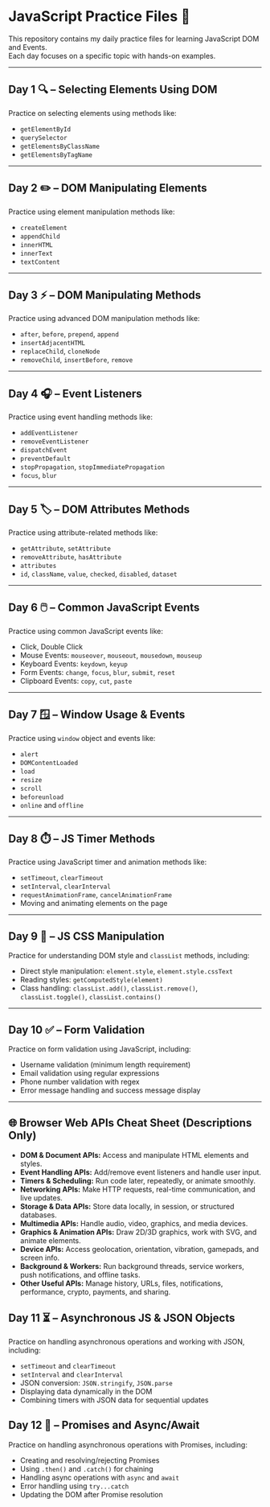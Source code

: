 # JavaScript Practice Files 📁

This repository contains my daily practice files for learning JavaScript DOM and Events.  
Each day focuses on a specific topic with hands-on examples.

---

## Day 1 🔍 – Selecting Elements Using DOM
Practice on selecting elements using methods like:
- `getElementById`
- `querySelector`
- `getElementsByClassName`
- `getElementsByTagName`

---

## Day 2 ✏️ – DOM Manipulating Elements
Practice using element manipulation methods like:
- `createElement`
- `appendChild`
- `innerHTML`
- `innerText`
- `textContent`

---

## Day 3 ⚡ – DOM Manipulating Methods
Practice using advanced DOM manipulation methods like:
- `after`, `before`, `prepend`, `append`
- `insertAdjacentHTML`
- `replaceChild`, `cloneNode`
- `removeChild`, `insertBefore`, `remove`

---

## Day 4 🎧 – Event Listeners
Practice using event handling methods like:
- `addEventListener`
- `removeEventListener`
- `dispatchEvent`
- `preventDefault`
- `stopPropagation`, `stopImmediatePropagation`
- `focus`, `blur`

---

## Day 5 🏷️ – DOM Attributes Methods
Practice using attribute-related methods like:
- `getAttribute`, `setAttribute`
- `removeAttribute`, `hasAttribute`
- `attributes`
- `id`, `className`, `value`, `checked`, `disabled`, `dataset`

---

## Day 6 🖱️ – Common JavaScript Events
Practice using common JavaScript events like:
- Click, Double Click
- Mouse Events: `mouseover`, `mouseout`, `mousedown`, `mouseup`
- Keyboard Events: `keydown`, `keyup`
- Form Events: `change`, `focus`, `blur`, `submit`, `reset`
- Clipboard Events: `copy`, `cut`, `paste`

---

## Day 7 🪟 – Window Usage & Events
Practice using `window` object and events like:
- `alert`
- `DOMContentLoaded`
- `load`
- `resize`
- `scroll`
- `beforeunload`
- `online` and `offline`

---

## Day 8 ⏱️ – JS Timer Methods
Practice using JavaScript timer and animation methods like:
- `setTimeout`, `clearTimeout`
- `setInterval`, `clearInterval`
- `requestAnimationFrame`, `cancelAnimationFrame`
- Moving and animating elements on the page

---

## Day 9 🎨 – JS CSS Manipulation
Practice for understanding DOM style and `classList` methods, including:  
- Direct style manipulation: `element.style`, `element.style.cssText`  
- Reading styles: `getComputedStyle(element)`  
- Class handling: `classList.add()`, `classList.remove()`, `classList.toggle()`, `classList.contains()`  

---

## Day 10 ✅ – Form Validation
Practice on form validation using JavaScript, including:
- Username validation (minimum length requirement)  
- Email validation using regular expressions  
- Phone number validation with regex  
- Error message handling and success message display  

---

## 🌐 Browser Web APIs Cheat Sheet (Descriptions Only)

- **DOM & Document APIs:** Access and manipulate HTML elements and styles.  
- **Event Handling APIs:** Add/remove event listeners and handle user input.  
- **Timers & Scheduling:** Run code later, repeatedly, or animate smoothly.  
- **Networking APIs:** Make HTTP requests, real-time communication, and live updates.  
- **Storage & Data APIs:** Store data locally, in session, or structured databases.  
- **Multimedia APIs:** Handle audio, video, graphics, and media devices.  
- **Graphics & Animation APIs:** Draw 2D/3D graphics, work with SVG, and animate elements.  
- **Device APIs:** Access geolocation, orientation, vibration, gamepads, and screen info.  
- **Background & Workers:** Run background threads, service workers, push notifications, and offline tasks.  
- **Other Useful APIs:** Manage history, URLs, files, notifications, performance, crypto, payments, and sharing.

## Day 11 ⏳ – Asynchronous JS & JSON Objects
Practice on handling asynchronous operations and working with JSON, including:
- `setTimeout` and `clearTimeout`
- `setInterval` and `clearInterval`
- JSON conversion: `JSON.stringify`, `JSON.parse`
- Displaying data dynamically in the DOM
- Combining timers with JSON data for sequential updates

## Day 12 🔄 – Promises and Async/Await
Practice on handling asynchronous operations with Promises, including:
- Creating and resolving/rejecting Promises
- Using `.then()` and `.catch()` for chaining
- Handling async operations with `async` and `await`
- Error handling using `try...catch`
- Updating the DOM after Promise resolution

